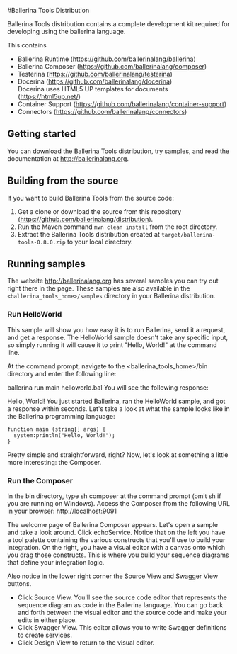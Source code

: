 #Ballerina Tools Distribution

Ballerina Tools distribution contains a complete development kit required for developing using the ballerina language.

This contains
- Ballerina Runtime
    (https://github.com/ballerinalang/ballerina)
- Ballerina Composer
    (https://github.com/ballerinalang/composer)
- Testerina
    (https://github.com/ballerinalang/testerina)
- Docerina
    (https://github.com/ballerinalang/docerina)  
    Docerina uses HTML5 UP templates for documents
    (https://html5up.net/)
- Container Support
    (https://github.com/ballerinalang/container-support)
- Connectors
    (https://github.com/ballerinalang/connectors)

## Getting started

You can download the Ballerina Tools distribution, try samples, and read the documentation at http://ballerinalang.org.

## Building from the source

If you want to build Ballerina Tools from the source code:

1. Get a clone or download the source from this repository (https://github.com/ballerinalang/distribution).
1. Run the Maven command ``mvn clean install`` from the root directory.
1. Extract the Ballerina Tools distribution created at `target/ballerina-tools-0.8.0.zip` to your local directory.

## Running samples

The website http://ballerinalang.org has several samples you can try out right there in the page.
These samples are also available in the `<ballerina_tools_home>/samples` directory in your Ballerina distribution.

### Run HelloWorld

This sample will show you how easy it is to run Ballerina, send it a request, and get a response. The HelloWorld
sample doesn't take any specific input, so simply running it will cause it to print "Hello, World!" at the command line.

At the command prompt, navigate to the <ballerina_tools_home>/bin directory and enter the following line:

ballerina run main helloworld.bal
You will see the following response:

Hello, World!
You just started Ballerina, ran the HelloWorld sample, and got a response within seconds. Let's take a look at what the
sample looks like in the Ballerina programming language:

```
function main (string[] args) {
  system:println("Hello, World!");
}
```

Pretty simple and straightforward, right? Now, let's look at something a little more interesting: the Composer.

### Run the Composer

In the bin directory, type sh composer at the command prompt (omit sh if you are running on Windows).
Access the Composer from the following URL in your browser: http://localhost:9091

The welcome page of Ballerina Composer appears. Let's open a sample and take a look around.
Click echoService.
Notice that on the left you have a tool palette containing the various constructs that you'll use to build your
integration. On the right, you have a visual editor with a canvas onto which you drag those constructs.
This is where you build your sequence diagrams that define your integration logic.

Also notice in the lower right corner the Source View and Swagger View buttons.

* Click Source View. You'll see the source code editor that represents the sequence diagram as code in the
Ballerina language. You can go back and forth between the visual editor and the source code and make your edits
in either place.
* Click Swagger View. This editor allows you to write Swagger definitions to create services.
* Click Design View to return to the visual editor.